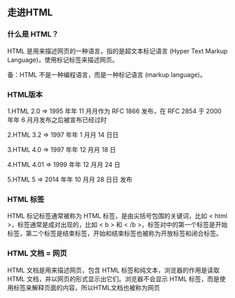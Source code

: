 ## 走进HTML

### 什么是 HTML？

HTML 是用来描述网页的一种语言，指的是超文本标记语言 (Hyper Text Markup Language)，使用标记标签来描述网页。

备：HTML 不是一种编程语言，而是一种标记语言 (markup language)。

### HTML版本

 1.HTML 2.0   =>  1995 年年 11 ⽉月作为 RFC 1866 发布，在 RFC 2854 于 2000 年年 6  ⽉月发布之后被宣布已经过时  
 
 2.HTML 3.2  => 1997 年年 1 ⽉月 14 ⽇日
 
 3.HTML 4.0  =>  1997 年年 12 ⽉月 18 ⽇
 
 4.HTML 4.01 => 1999 年年 12 ⽉月 24 ⽇
 
 5.HTML 5  => 2014 年年 10 ⽉月 28 ⽇日 发布

### HTML 标签

HTML 标记标签通常被称为 HTML 标签，是由尖括号包围的关键词，比如 < html >，标签通常是成对出现的，比如 < b > 和 < /b >，标签对中的第一个标签是开始标签，第二个标签是结束标签，开始和结束标签也被称为开放标签和闭合标签。

### HTML 文档 = 网页

HTML 文档是用来描述网页，包含 HTML 标签和纯文本，浏览器的作用是读取 HTML 文档，并以网页的形式显示出它们。浏览器不会显示 HTML 标签，而是使用标签来解释页面的内容，所以HTML文档也被称为网页